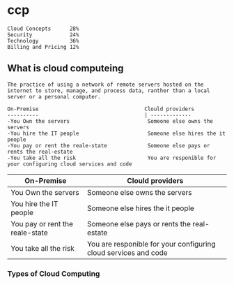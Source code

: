 # ccp

```
Cloud Concepts      28%
Security            24%
Technology          36%
Billing and Pricing 12%
```

## What is cloud computeing
```
The practice of using a network of remote servers hosted on the internet to store, manage, and process data, ranther than a local server or a personal computer.

On-Premise                                  Clould providers
----------                                  | -------------
-You Own the servers                         Someone else owns the servers
-You hire the IT people                      Someone else hires the it people
-You pay or rent the reale-state             Someone else pays or rents the real-estate                      
-You take all the risk                       You are responible for your configuring cloud services and code
```
**On-Premise**                              |   **Clould providers**
------------                                |   ----------------
You Own the servers                         |   Someone else owns the servers
You hire the IT people                      |   Someone else hires the it people
You pay or rent the reale-state             |   Someone else pays or rents the real-estate                      
You take all the risk                       |   You are responible for your configuring cloud services and code

### Types of Cloud Computing
